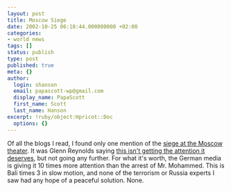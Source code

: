```yaml
---
layout: post
title: Moscow Siege
date: 2002-10-25 06:10:44.000000000 +02:00
categories:
- world news
tags: []
status: publish
type: post
published: true
meta: {}
author:
  login: shanson
  email: papascott-wp@gmail.com
  display_name: PapaScott
  first_name: Scott
  last_name: Hanson
excerpt: !ruby/object:Hpricot::Doc
  options: {}
---
```

<p>Of all the blogs I read, I found only one mention of the <a href="http://www.cnn.com/2002/WORLD/europe/10/24/moscow.siege/index.html">siege at the Moscow theater</a>. It was Glenn Reynolds saying <a href="http://www.instapundit.com/archives/004952.php#004952">this isn't getting the attention it deserves</a>, but not going any further. For what it's worth, the German media is giving it 10 times more attention than the arrest of Mr. Mohammed. This is Bali times 3 in slow motion, and none of the terrorism or Russia experts I saw had any hope of a peaceful solution. None.</p>
